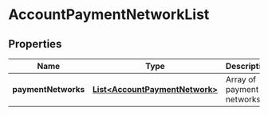 # AccountPaymentNetworkList

## Properties
Name | Type | Description | Notes
------------ | ------------- | ------------- | -------------
**paymentNetworks** | [**List&lt;AccountPaymentNetwork&gt;**](AccountPaymentNetwork.md) | Array of payment networks |  [optional]
